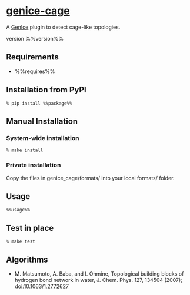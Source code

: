 # [genice-cage](%%url%%)

A [GenIce](https://github.com/vitroid/GenIce) plugin to detect cage-like topologies.

version %%version%%

## Requirements

* %%requires%%

## Installation from PyPI

    % pip install %%package%%

## Manual Installation

### System-wide installation

    % make install

### Private installation

Copy the files in genice_cage/formats/ into your local formats/ folder.

## Usage

    %%usage%%

## Test in place

    % make test

## Algorithms

* M. Matsumoto, A. Baba, and I. Ohmine, Topological building blocks of hydrogen bond network in water, J. Chem. Phys. 127, 134504 (2007); [doi:10.1063/1.2772627](http://dx.doi.org/doi:10.1063/1.2772627)
